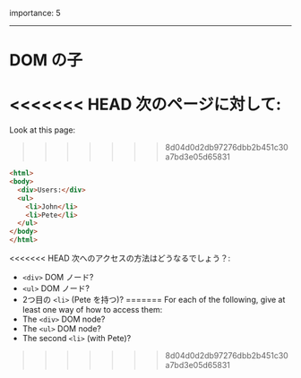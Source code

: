 importance: 5

---

# DOM の子

<<<<<<< HEAD
次のページに対して:
=======
Look at this page:
>>>>>>> 8d04d0d2db97276dbb2b451c30a7bd3e05d65831

```html
<html>
<body>
  <div>Users:</div>
  <ul>
    <li>John</li>
    <li>Pete</li>
  </ul>
</body>
</html>
```

<<<<<<< HEAD
次へのアクセスの方法はどうなるでしょう？:
- `<div>` DOM ノード?
- `<ul>` DOM ノード?
- 2つ目の `<li>` (Pete を持つ)?
=======
For each of the following, give at least one way of how to access them:
- The `<div>` DOM node?
- The `<ul>` DOM node?
- The second `<li>` (with Pete)?
>>>>>>> 8d04d0d2db97276dbb2b451c30a7bd3e05d65831
